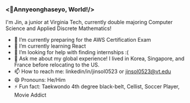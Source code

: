 ### <👋Annyeonghaseyo, World!/> 

I'm Jin, a junior at Virginia Tech, currently double majoring Computer Science and Applied Discrete Mathematics! 

- 🔭 I’m currently preparing for the AWS Certification Exam
- 🌱 I’m currently learning React
- 🤔 I’m looking for help with finding internships :(
- 💬 Ask me about my global experience! I lived in Korea, Singapore, and France before relocating to the US.
- 📫 How to reach me: linkedin/in/jinsol0523 or jinsol0523@vt.edu
- 😄 Pronouns: He/Him
- ⚡ Fun fact: Taekwondo 4th degree black-belt, Cellist, Soccer Player, Movie Addict
